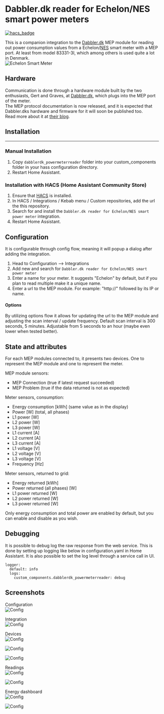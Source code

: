 
# Dabbler.dk reader for Echelon/NES smart power meters

[![hacs_badge](https://img.shields.io/badge/HACS-Custom-orange.svg)](https://github.com/custom-components/hacs)

This is a companion integration to the [Dabbler.dk](http://dabbler.dk/) MEP module for reading out power consumption values from a Echelon/[NES](https://www.networkedenergy.com/) smart meter with a MEP port. At least from model 83331-3I, which among others is used quite a lot in Denmark.  
![Echelon Smart Meter](https://github.com/jnxxx/homeassistant-dabblerdk_powermeterreader/raw/main/images/meter.png)


## Hardware
Communication is done through a hardware module built by the two enthusiasts, Gert and Graves, at [Dabbler.dk](http://dabbler.dk/), which plugs into the MEP port of the meter.  
The MEP protocol documentation is now released, and it is expected that Dabbler.dks hardware and firmware for it will soon be published too.  
Read more about it at [their blog](https://www.dabbler.dk/index.php/blog/).


## Installation
---
### Manual Installation
  1. Copy  `dabblerdk_powermeterreader`  folder into your custom_components folder in your hass configuration directory.
  2. Restart Home Assistant.

### Installation with HACS (Home Assistant Community Store)
  1. Ensure that [HACS](https://hacs.xyz/) is installed.
  2. In HACS / Integrations / Kebab menu / Custom repositories, add the url the this repository.
  3. Search for and install the `Dabbler.dk reader for Echelon/NES smart power meter` integration.
  4. Restart Home Assistant.


## Configuration

It is configurable through config flow, meaning it will popup a dialog after adding the integration.
  1. Head to Configuration --> Integrations
  2. Add new and search for `Dabbler.dk reader for Echelon/NES smart power meter` 
  3. Enter a name for your meter. It suggests "Echelon" by default, but if you plan to read multiple make it a unique name.
  4. Enter a url to the MEP module. For example: "http://" followed by its IP or name.

#### Options
By utilizing options flow it allows for updating the url to the MEP module and adjusting the scan interval / update frequency.
Default scan interval is 300 seconds, 5 minutes.
Adjustable from 5 seconds to an hour (maybe even lower when tested better).

## State and attributes
For each MEP modules connected to, it presents two devices. One to represent the MEP module and one to represent the meter.

MEP module sensors:
* MEP Connection (true if latest request succeeded)
* MEP Problem (true if the data returned is not as expected)
  
Meter sensors, consumption:
* Energy consumption [kWh] (same value as in the display)
* Power [W] (total, all phases)
* L1 power [W]
* L2 power [W]
* L3 power [W]
* L1 current [A]
* L2 current [A]
* L3 current [A]
* L1 voltage [V]
* L2 voltage [V]
* L3 voltage [V]
* Frequency [Hz]

Meter sensors, returned to grid:
* Energy returned [kWh]
* Power returned (all phases) [W]
* L1 power returned [W]
* L2 power returned [W]
* L3 power returned [W]

Only energy consumption and total power are enabled by default, but you can enable and disable as you wish.


## Debugging
It is possible to debug log the raw response from the web service. This is done by setting up logging like below in configuration.yaml in Home Assistant. It is also possible to set the log level through a service call in UI.  

```
logger: 
  default: info
  logs: 
    custom_components.dabblerdk_powermeterreader: debug
```

## Screenshots

Configuration  
![Config](https://github.com/jnxxx/homeassistant-dabblerdk_powermeterreader/raw/main/images/config.png)

Integration  
![Config](https://github.com/jnxxx/homeassistant-dabblerdk_powermeterreader/raw/main/images/integration.png)

Devices  
![Config](https://github.com/jnxxx/homeassistant-dabblerdk_powermeterreader/raw/main/images/devicelist.png)

![Config](https://github.com/jnxxx/homeassistant-dabblerdk_powermeterreader/raw/main/images/meterdevice.png)

![Config](https://github.com/jnxxx/homeassistant-dabblerdk_powermeterreader/raw/main/images/metermep.png)

Readings  
![Config](https://github.com/jnxxx/homeassistant-dabblerdk_powermeterreader/raw/main/images/graphconsumption.png)

![Config](https://github.com/jnxxx/homeassistant-dabblerdk_powermeterreader/raw/main/images/graphpower.png)

Energy dashboard  
![Config](https://github.com/jnxxx/homeassistant-dabblerdk_powermeterreader/raw/main/images/energyday.png)

![Config](https://github.com/jnxxx/homeassistant-dabblerdk_powermeterreader/raw/main/images/energyweek.png)

